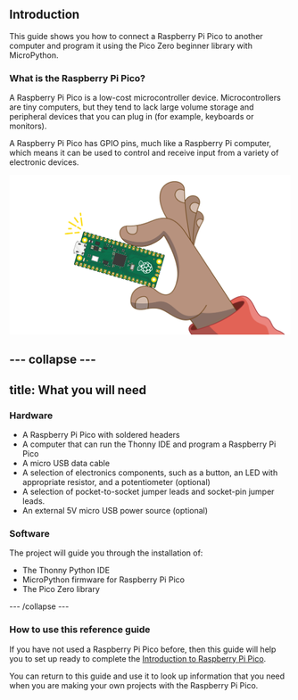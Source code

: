 ## Introduction
This guide shows you how to connect a Raspberry Pi Pico to another computer and program it using the Pico Zero beginner library with MicroPython.

### What is the Raspberry Pi Pico?
A Raspberry Pi Pico is a low-cost microcontroller device. Microcontrollers are tiny computers, but they tend to lack large volume storage and peripheral devices that you can plug in (for example, keyboards or monitors).

A Raspberry Pi Pico has GPIO pins, much like a Raspberry Pi computer, which means it can be used to control and receive input from a variety of electronic devices.

![Image of the small Pico board being held in a hand.](images/pico-hand.png)

--- collapse ---
---
title: What you will need
---
### Hardware

+ A Raspberry Pi Pico with soldered headers
+ A computer that can run the Thonny IDE and program a Raspberry Pi Pico
+ A micro USB data cable
+ A selection of electronics components, such as a button, an LED with appropriate resistor, and a potentiometer (optional)
+ A selection of pocket-to-socket jumper leads and socket-pin jumper leads.
+ An external 5V micro USB power source (optional) 

### Software

The project will guide you through the installation of:
 
+ The Thonny Python IDE
+ MicroPython firmware for Raspberry Pi Pico
+ The Pico Zero library

--- /collapse ---

### How to use this reference guide

If you have not used a Raspberry Pi Pico before, then this guide will help you to set up ready to complete the [Introduction to Raspberry Pi Pico](https://projects.raspberrypi.org/en/pathways/pico-intro).

You can return to this guide and use it to look up information that you need when you are making your own projects with the Raspberry Pi Pico.
